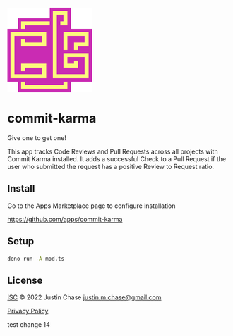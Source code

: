 ![Commit Karma Logo](./assets/logo.png)

# commit-karma

Give one to get one!

This app tracks Code Reviews and Pull Requests across all projects with Commit
Karma installed. It adds a successful Check to a Pull Request if the user who
submitted the request has a positive Review to Request ratio.

## Install

Go to the Apps Marketplace page to configure installation

https://github.com/apps/commit-karma

## Setup

```sh
deno run -A mod.ts
```

## License

[ISC](LICENSE) © 2022 Justin Chase <justin.m.chase@gmail.com>

[Privacy Policy](assets/PRIVACY.md)

test change 14
